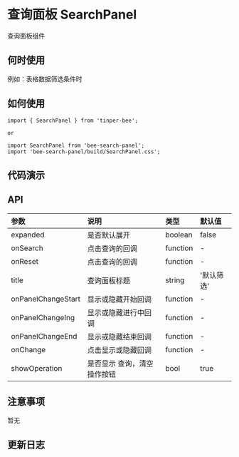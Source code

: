 # 查询面板 SearchPanel

查询面板组件

## 何时使用

例如：表格数据筛选条件时

## 如何使用

```
import { SearchPanel } from 'tinper-bee';

or

import SearchPanel from 'bee-search-panel';
import 'bee-search-panel/build/SearchPanel.css';

```
## 代码演示

## API

|参数|说明|类型|默认值|
|:---|:-----|:----|:------|
|expanded|是否默认展开|boolean|false|
|onSearch|点击查询的回调|function|-|
|onReset|点击查询的回调|function|-|
|title|查询面板标题|string|'默认筛选'|
|onPanelChangeStart|显示或隐藏开始回调|function|-|
|onPanelChangeIng|显示或隐藏进行中回调|function|-|
|onPanelChangeEnd|显示或隐藏结束回调|function|-|
|onChange|点击显示或隐藏回调|function|-|
|showOperation|是否显示 查询，清空操作按钮|bool|true|

## 注意事项

暂无

## 更新日志